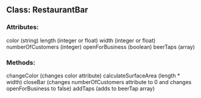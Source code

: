 ## Class: RestaurantBar

### Attributes:
color (string)
length (integer or float)
width (integer or float)
numberOfCustomers (integer)
openForBusiness (boolean)
beerTaps (array)

### Methods:
changeColor (changes color attribute)
calculateSurfaceArea (length * width)
closeBar (changes numberOfCustomers attribute to 0 and changes openForBusiness to false)
addTaps (adds to beerTap array)
